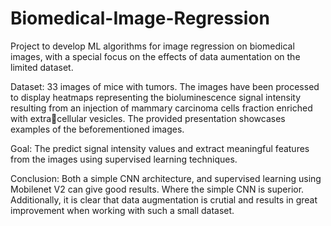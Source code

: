 # Biomedical-Image-Regression
Project to develop ML algorithms for image regression on biomedical images, with a special focus on the effects of data aumentation on the limited dataset. 

Dataset:
33 images of mice with tumors. The images have been processed to display heatmaps representing the bioluminescence signal intensity resulting from an injection of mammary carcinoma cells fraction enriched with extracellular vesicles. 
The provided presentation showcases examples of the beforementioned images. 

Goal:
The predict signal intensity values and extract meaningful features from the images using supervised learning techniques.


Conclusion: 
Both a simple CNN architecture, and supervised learning using Mobilenet V2 can give good results. Where the simple CNN is superior. Additionally, it is clear that data augmentation is crutial and results in great improvement when working with such a small dataset.

